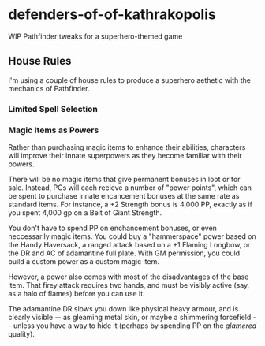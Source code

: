 # defenders-of-of-kathrakopolis
WIP Pathfinder tweaks for a superhero-themed game

## House Rules

I'm using a couple of house rules to produce a superhero
aethetic with the mechanics of Pathfinder.

### Limited Spell Selection

### Magic Items as Powers 

Rather than purchasing magic items to enhance their
abilities, characters will improve their innate
superpowers as they become familiar with their powers.

There will be no magic items that give permanent bonuses
in loot or for sale. Instead, PCs will each recieve a number
of "power points", which can be spent to purchase innate
encancement bonuses at the same rate as standard items.
For instance, a +2 Strength bonus is 4,000 PP, exactly
as if you spent 4,000 gp on a Belt of Giant Strength.

You don't have to spend PP on enchancement bonuses,
or even neccessarily magic items.
You could buy a "hammerspace" power based on the Handy
Haversack, a ranged attack based on a +1 Flaming Longbow,
or the DR and AC of adamantine full plate. With GM
permission, you could build a custom power as a custom
magic item.

However, a power also comes with most of the disadvantages of
the base item. That firey attack requires two hands,
and must be visibly active (say, as a halo of flames)
before you can use it.

The adamantine DR slows you down like physical heavy armour,
and is clearly visible -- as gleaming metal skin, or
maybe a shimmering forcefield -- unless you have a way to
hide it (perhaps by spending PP on the _glamered_ quality).
